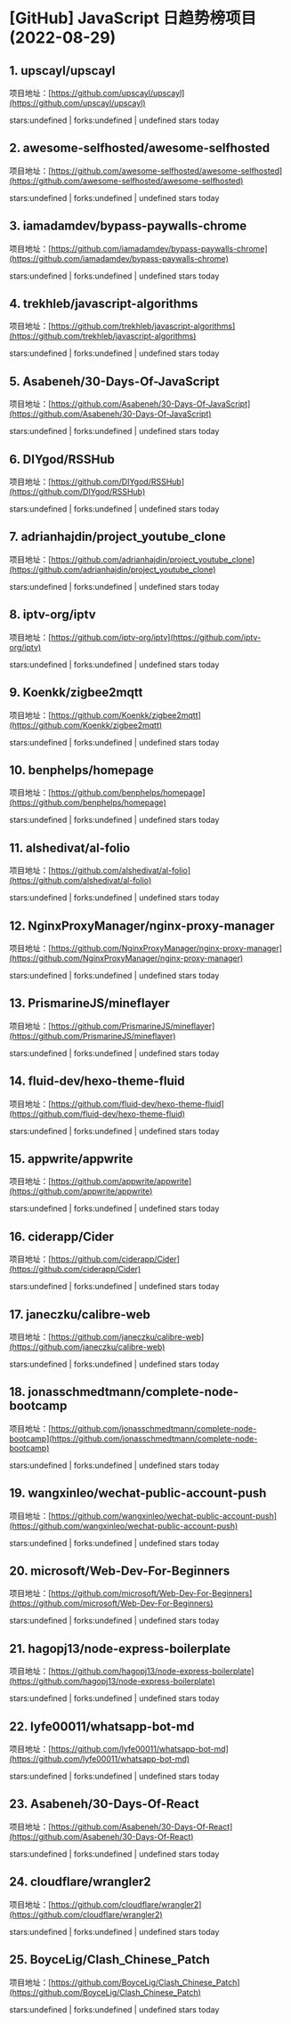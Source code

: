 # [GitHub] JavaScript 日趋势榜项目(2022-08-29)

## 1. upscayl/upscayl 

项目地址：[https://github.com/upscayl/upscayl](https://github.com/upscayl/upscayl)

stars:undefined | forks:undefined | undefined stars today 



## 2. awesome-selfhosted/awesome-selfhosted 

项目地址：[https://github.com/awesome-selfhosted/awesome-selfhosted](https://github.com/awesome-selfhosted/awesome-selfhosted)

stars:undefined | forks:undefined | undefined stars today 



## 3. iamadamdev/bypass-paywalls-chrome 

项目地址：[https://github.com/iamadamdev/bypass-paywalls-chrome](https://github.com/iamadamdev/bypass-paywalls-chrome)

stars:undefined | forks:undefined | undefined stars today 



## 4. trekhleb/javascript-algorithms 

项目地址：[https://github.com/trekhleb/javascript-algorithms](https://github.com/trekhleb/javascript-algorithms)

stars:undefined | forks:undefined | undefined stars today 



## 5. Asabeneh/30-Days-Of-JavaScript 

项目地址：[https://github.com/Asabeneh/30-Days-Of-JavaScript](https://github.com/Asabeneh/30-Days-Of-JavaScript)

stars:undefined | forks:undefined | undefined stars today 



## 6. DIYgod/RSSHub 

项目地址：[https://github.com/DIYgod/RSSHub](https://github.com/DIYgod/RSSHub)

stars:undefined | forks:undefined | undefined stars today 



## 7. adrianhajdin/project_youtube_clone 

项目地址：[https://github.com/adrianhajdin/project_youtube_clone](https://github.com/adrianhajdin/project_youtube_clone)

stars:undefined | forks:undefined | undefined stars today 



## 8. iptv-org/iptv 

项目地址：[https://github.com/iptv-org/iptv](https://github.com/iptv-org/iptv)

stars:undefined | forks:undefined | undefined stars today 



## 9. Koenkk/zigbee2mqtt 

项目地址：[https://github.com/Koenkk/zigbee2mqtt](https://github.com/Koenkk/zigbee2mqtt)

stars:undefined | forks:undefined | undefined stars today 



## 10. benphelps/homepage 

项目地址：[https://github.com/benphelps/homepage](https://github.com/benphelps/homepage)

stars:undefined | forks:undefined | undefined stars today 



## 11. alshedivat/al-folio 

项目地址：[https://github.com/alshedivat/al-folio](https://github.com/alshedivat/al-folio)

stars:undefined | forks:undefined | undefined stars today 



## 12. NginxProxyManager/nginx-proxy-manager 

项目地址：[https://github.com/NginxProxyManager/nginx-proxy-manager](https://github.com/NginxProxyManager/nginx-proxy-manager)

stars:undefined | forks:undefined | undefined stars today 



## 13. PrismarineJS/mineflayer 

项目地址：[https://github.com/PrismarineJS/mineflayer](https://github.com/PrismarineJS/mineflayer)

stars:undefined | forks:undefined | undefined stars today 



## 14. fluid-dev/hexo-theme-fluid 

项目地址：[https://github.com/fluid-dev/hexo-theme-fluid](https://github.com/fluid-dev/hexo-theme-fluid)

stars:undefined | forks:undefined | undefined stars today 



## 15. appwrite/appwrite 

项目地址：[https://github.com/appwrite/appwrite](https://github.com/appwrite/appwrite)

stars:undefined | forks:undefined | undefined stars today 



## 16. ciderapp/Cider 

项目地址：[https://github.com/ciderapp/Cider](https://github.com/ciderapp/Cider)

stars:undefined | forks:undefined | undefined stars today 



## 17. janeczku/calibre-web 

项目地址：[https://github.com/janeczku/calibre-web](https://github.com/janeczku/calibre-web)

stars:undefined | forks:undefined | undefined stars today 



## 18. jonasschmedtmann/complete-node-bootcamp 

项目地址：[https://github.com/jonasschmedtmann/complete-node-bootcamp](https://github.com/jonasschmedtmann/complete-node-bootcamp)

stars:undefined | forks:undefined | undefined stars today 



## 19. wangxinleo/wechat-public-account-push 

项目地址：[https://github.com/wangxinleo/wechat-public-account-push](https://github.com/wangxinleo/wechat-public-account-push)

stars:undefined | forks:undefined | undefined stars today 



## 20. microsoft/Web-Dev-For-Beginners 

项目地址：[https://github.com/microsoft/Web-Dev-For-Beginners](https://github.com/microsoft/Web-Dev-For-Beginners)

stars:undefined | forks:undefined | undefined stars today 



## 21. hagopj13/node-express-boilerplate 

项目地址：[https://github.com/hagopj13/node-express-boilerplate](https://github.com/hagopj13/node-express-boilerplate)

stars:undefined | forks:undefined | undefined stars today 



## 22. lyfe00011/whatsapp-bot-md 

项目地址：[https://github.com/lyfe00011/whatsapp-bot-md](https://github.com/lyfe00011/whatsapp-bot-md)

stars:undefined | forks:undefined | undefined stars today 



## 23. Asabeneh/30-Days-Of-React 

项目地址：[https://github.com/Asabeneh/30-Days-Of-React](https://github.com/Asabeneh/30-Days-Of-React)

stars:undefined | forks:undefined | undefined stars today 



## 24. cloudflare/wrangler2 

项目地址：[https://github.com/cloudflare/wrangler2](https://github.com/cloudflare/wrangler2)

stars:undefined | forks:undefined | undefined stars today 



## 25. BoyceLig/Clash_Chinese_Patch 

项目地址：[https://github.com/BoyceLig/Clash_Chinese_Patch](https://github.com/BoyceLig/Clash_Chinese_Patch)

stars:undefined | forks:undefined | undefined stars today 



